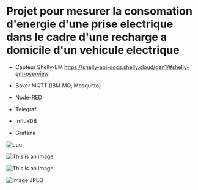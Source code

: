 # Projet pour mesurer la consomation d'energie d'une prise electrique dans le cadre d'une recharge a domicile d'un vehicule electrique

* Capteur Shelly-EM https://shelly-api-docs.shelly.cloud/gen1/#shelly-em-overview

* Boker MQTT (IBM MQ, Mosquitto)
* Node-RED
* Telegraf
* InfluxDB
* Grafana

![uuu](blob:https://ardeid.atlassian.net/7e8b6b3c-9b33-4561-b955-b499f77b39c3#media-blob-url=true&id=32402ec6-afc4-47f3-add5-abcec983c668&collection=contentId-462946355&contextId=462946355&mimeType=image%2Fpng&name=image-20220527-111901.png&size=322919&height=1285&width=2152&alt=)

![This is an image]([blob:https://ardeid.atlassian.net/7e8b6b3c-9b33-4561-b955-b499f77b39c3#media-blob-url=true&id=32402ec6-afc4-47f3-add5-abcec983c668&collection=contentId-462946355&contextId=462946355&mimeType=image%2Fpng&name=image-20220527-111901.png)

![This is an image](https://myoctocat.com/assets/images/base-octocat.svg)


![Image JPEG](https://user-images.githubusercontent.com/98417110/175972460-550ed643-8418-4c43-b671-aa2f7bc890b7.jpeg)
